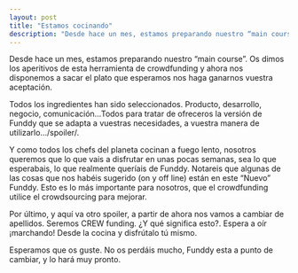 ```yaml
---
layout: post
title: "Estamos cocinando"
description: "Desde hace un mes, estamos preparando nuestro “main course”. Os dimos los aperitivos de esta herramienta de crowdfunding y ahora nos disponemos a sacar el plato que esperamos nos haga ganarnos vuestra aceptación."
---
```


Desde hace un mes, estamos preparando nuestro “main course”. Os dimos los aperitivos de esta herramienta de crowdfunding y ahora nos disponemos a sacar el plato que esperamos nos haga ganarnos vuestra aceptación.

Todos los ingredientes han sido seleccionados. Producto, desarrollo, negocio, comunicación…Todos para tratar de ofreceros la versión de Funddy que se adapta a vuestras necesidades, a vuestra manera de utilizarlo…/spoiler/.

Y como todos los chefs del planeta cocinan a fuego lento, nosotros queremos que lo que vais a disfrutar en unas pocas semanas, sea lo que esperabais, lo que realmente queríais de Funddy. Notareis que algunas de las cosas que nos habéis sugerido (on y off line) están en este “Nuevo” Funddy. Esto es lo más importante para nosotros, que el crowdfunding utilice el crowdsourcing para mejorar.

Por último, y aquí va otro spoiler, a partir de ahora nos vamos a cambiar de apellidos. Seremos CREW funding. ¿Y qué significa esto?. Espera a oír ¡marchando! Desde la cocina y disfrútalo tú mismo.

Esperamos que os guste. No os perdáis mucho, Funddy esta a punto de cambiar, y lo hará muy pronto.